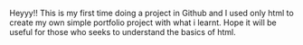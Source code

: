 Heyyy!! This is my first time doing a project in Github and I used only html to create my own simple portfolio project with what i learnt. Hope it will be useful for those who seeks to understand the basics of html.
